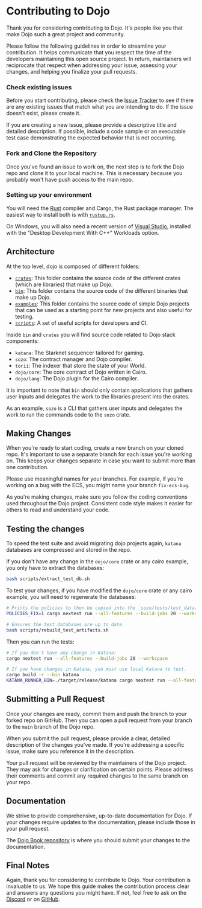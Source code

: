 # Contributing to Dojo

Thank you for considering contributing to Dojo. It's people like you that make Dojo such a great project and community.

Please follow the following guidelines in order to streamline your contribution. It helps communicate that you respect the time of the developers maintaining this open source project. In return, maintainers will reciprocate that respect when addressing your issue, assessing your changes, and helping you finalize your pull requests.

### Check existing issues

Before you start contributing, please check the [Issue Tracker](https://github.com/dojoengine/dojo/issues) to see if there are any existing issues that match what you are intending to do. If the issue doesn't exist, please create it.

If you are creating a new issue, please provide a descriptive title and detailed description. If possible, include a code sample or an executable test case demonstrating the expected behavior that is not occurring.

### Fork and Clone the Repository

Once you've found an issue to work on, the next step is to fork the Dojo repo and clone it to your local machine. This is necessary because you probably won't have push access to the main repo.

### Setting up your environment

You will need the [Rust](https://rust-lang.org) compiler and Cargo, the Rust package manager.
The easiest way to install both is with [`rustup.rs`](https://rustup.rs/).

On Windows, you will also need a recent version of [Visual Studio](https://visualstudio.microsoft.com/downloads/),
installed with the "Desktop Development With C++" Workloads option.

## Architecture

At the top level, dojo is composed of different folders:

- [`crates`](crates/): This folder contains the source code of the different crates (which are libraries) that make up Dojo.
- [`bin`](bin/): This folder contains the source code of the different binaries that make up Dojo.
- [`examples`](examples/): This folder contains the source code of simple Dojo projects that can be used as a starting point for new projects and also useful for testing.
- [`scripts`](scripts/): A set of useful scripts for developers and CI.

Inside `bin` and `crates` you will find source code related to Dojo stack components:

- `katana`: The Starknet sequencer tailored for gaming.
- `sozo`: The contract manager and Dojo compiler.
- `torii`: The indexer that store the state of your World.
- `dojo/core`: The core contract of Dojo written in Cairo.
- `dojo/lang`: The Dojo plugin for the Cairo compiler.

It is important to note that `bin` should only contain applications that gathers user inputs and delegates the work to the libraries present into the crates.

As an example, `sozo` is a CLI that gathers user inputs and delegates the work to run the commands code to the `sozo` crate.

## Making Changes

When you're ready to start coding, create a new branch on your cloned repo. It's important to use a separate branch for each issue you're working on. This keeps your changes separate in case you want to submit more than one contribution.

Please use meaningful names for your branches. For example, if you're working on a bug with the ECS, you might name your branch `fix-ecs-bug`.

As you're making changes, make sure you follow the coding conventions used throughout the Dojo project. Consistent code style makes it easier for others to read and understand your code.

## Testing the changes

To speed the test suite and avoid migrating dojo projects again, `katana` databases are compressed and stored in the repo.

If you don't have any change in the `dojo/core` crate or any cairo example, you only have to extract the databases:

```bash
bash scripts/extract_test_db.sh
```

To test your changes, if you have modified the `dojo/core` crate or any cairo example, you will need to regenerate the databases:

```bash
# Prints the policies to then be copied into the `sozo/tests/test_data/policies.json` test file to ensure entrypoints and addresses are up to date.
POLICIES_FIX=1 cargo nextest run --all-features --build-jobs 20 --workspace --nocapture policies

# Ensures the test databases are up to date.
bash scripts/rebuild_test_artifacts.sh
```

Then you can run the tests:

```bash
# If you don't have any change in Katana:
cargo nextest run --all-features --build-jobs 20 --workspace

# If you have changes in Katana, you must use local Katana to test.
cargo build -r --bin katana
KATANA_RUNNER_BIN=./target/release/katana cargo nextest run --all-features --build-jobs 20 --workspace
```

## Submitting a Pull Request

Once your changes are ready, commit them and push the branch to your forked repo on GitHub. Then you can open a pull request from your branch to the `main` branch of the Dojo repo.

When you submit the pull request, please provide a clear, detailed description of the changes you've made. If you're addressing a specific issue, make sure you reference it in the description.

Your pull request will be reviewed by the maintainers of the Dojo project. They may ask for changes or clarification on certain points. Please address their comments and commit any required changes to the same branch on your repo.

## Documentation

We strive to provide comprehensive, up-to-date documentation for Dojo. If your changes require updates to the documentation, please include those in your pull request.

The [Dojo Book repository](https://github.com/dojoengine/book) is where you should submit your changes to the documentation.

## Final Notes

Again, thank you for considering to contribute to Dojo. Your contribution is invaluable to us. We hope this guide makes the contribution process clear and answers any questions you might have. If not, feel free to ask on the [Discord](https://discord.gg/PwDa2mKhR4) or on [GitHub](https://github.com/dojoengine/dojo/issues).
